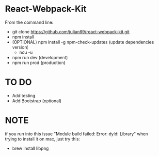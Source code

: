 
# React-Webpack-Kit

From the command line:

- git clone https://github.com/julian69/react-webpack-kit.git
- npm install
- (OPTIONAL) npm install -g npm-check-updates (update dependencies version)
	- ncu -u
- npm run dev (development)
- npm run prod (production)


# TO DO

- Add testing
- Add Bootstrap (optional)

# NOTE

if you run into this issue "Module build failed: Error: dyld: Library" when trying to install it on mac, just try this:

- brew install libpng 
